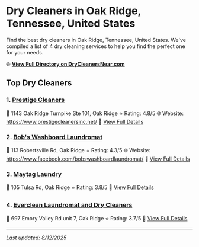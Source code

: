 # Dry Cleaners in Oak Ridge, Tennessee, United States

Find the best dry cleaners in Oak Ridge, Tennessee, United States. We've compiled a list of 4 dry cleaning services to help you find the perfect one for your needs.

🌐 **[View Full Directory on DryCleanersNear.com](https://drycleanersnear.com/city/US/Tennessee/Oak%20Ridge)**

## Top Dry Cleaners

### 1. [Prestige Cleaners](https://drycleanersnear.com/dryCleaner/686492ad19eecc1ffc8c6849/prestige-cleaners)
📍 1143 Oak Ridge Turnpike Ste 101, Oak Ridge
⭐ Rating: 4.8/5
🌐 Website: https://www.prestigecleanersinc.net/
🔗 [View Full Details](https://drycleanersnear.com/dryCleaner/686492ad19eecc1ffc8c6849/prestige-cleaners)

### 2. [Bob's Washboard Laundromat](https://drycleanersnear.com/dryCleaner/686492ad19eecc1ffc8c66e1/bob-s-washboard-laundromat)
📍 113 Robertsville Rd, Oak Ridge
⭐ Rating: 4.3/5
🌐 Website: https://www.facebook.com/bobswashboardlaundromat/
🔗 [View Full Details](https://drycleanersnear.com/dryCleaner/686492ad19eecc1ffc8c66e1/bob-s-washboard-laundromat)

### 3. [Maytag Laundry](https://drycleanersnear.com/dryCleaner/686492ad19eecc1ffc8c6734/maytag-laundry)
📍 105 Tulsa Rd, Oak Ridge
⭐ Rating: 3.8/5
🔗 [View Full Details](https://drycleanersnear.com/dryCleaner/686492ad19eecc1ffc8c6734/maytag-laundry)

### 4. [Everclean Laundromat and Dry Cleaners](https://drycleanersnear.com/dryCleaner/686492ae19eecc1ffc8c6b45/everclean-laundromat-and-dry-cleaners)
📍 697 Emory Valley Rd unit 7, Oak Ridge
⭐ Rating: 3.7/5
🔗 [View Full Details](https://drycleanersnear.com/dryCleaner/686492ae19eecc1ffc8c6b45/everclean-laundromat-and-dry-cleaners)


---

*Last updated: 8/12/2025*

